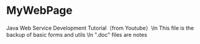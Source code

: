 # MyWebPage
Java Web Service Development Tutorial（from Youtube）\ln
This file is the backup of basic forms and utils \ln
".doc" files are notes
